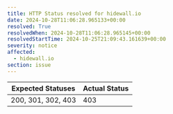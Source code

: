 ```yaml
---
title: HTTP Status resolved for hidewall.io
date: 2024-10-28T11:06:28.965133+00:00
resolved: True
resolvedWhen: 2024-10-28T11:06:28.965145+00:00
resolvedStartTime: 2024-10-25T21:09:43.161639+00:00
severity: notice
affected:
  - hidewall.io
section: issue
---
```


| Expected Statuses | Actual Status  |
|-------------------|----------------|
| 200, 301, 302, 403 | 403 |
